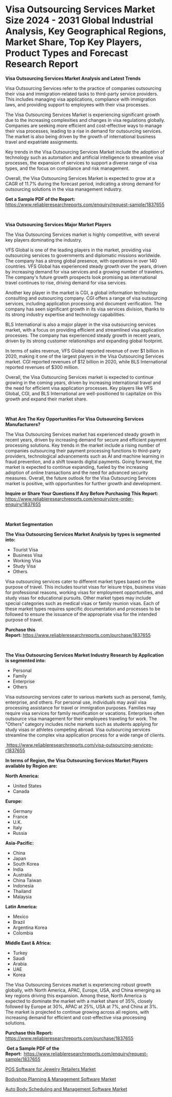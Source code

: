 <p><h1>Visa Outsourcing Services Market Size 2024 - 2031 Global Industrial Analysis, Key Geographical Regions, Market Share, Top Key Players, Product Types and Forecast Research Report</h1></p><p><strong>Visa Outsourcing Services Market Analysis and Latest Trends</strong></p>
<p><p>Visa Outsourcing Services refer to the practice of companies outsourcing their visa and immigration-related tasks to third-party service providers. This includes managing visa applications, compliance with immigration laws, and providing support to employees with their visa processes.</p><p>The Visa Outsourcing Services Market is experiencing significant growth due to the increasing complexities and changes in visa regulations globally. Companies are seeking more efficient and cost-effective ways to manage their visa processes, leading to a rise in demand for outsourcing services. The market is also being driven by the growth of international business travel and expatriate assignments.</p><p>Key trends in the Visa Outsourcing Services Market include the adoption of technology such as automation and artificial intelligence to streamline visa processes, the expansion of services to support a diverse range of visa types, and the focus on compliance and risk management.</p><p>Overall, the Visa Outsourcing Services Market is expected to grow at a CAGR of 11.7% during the forecast period, indicating a strong demand for outsourcing solutions in the visa management industry.</p></p>
<p><strong>Get a Sample PDF of the Report:&nbsp;</strong> <a href="https://www.reliableresearchreports.com/enquiry/request-sample/1837655">https://www.reliableresearchreports.com/enquiry/request-sample/1837655</a></p>
<p>&nbsp;</p>
<p><strong>Visa Outsourcing Services Major Market Players</strong></p>
<p><p>The Visa Outsourcing Services market is highly competitive, with several key players dominating the industry. </p><p>VFS Global is one of the leading players in the market, providing visa outsourcing services to governments and diplomatic missions worldwide. The company has a strong global presence, with operations in over 140 countries. VFS Global has experienced steady growth over the years, driven by increasing demand for visa services and a growing number of travelers. The company's future growth prospects look promising as international travel continues to rise, driving demand for visa services.</p><p>Another key player in the market is CGI, a global information technology consulting and outsourcing company. CGI offers a range of visa outsourcing services, including application processing and document verification. The company has seen significant growth in its visa services division, thanks to its strong industry expertise and technology capabilities.</p><p>BLS International is also a major player in the visa outsourcing services market, with a focus on providing efficient and streamlined visa application processes. The company has experienced steady growth in recent years, driven by its strong customer relationships and expanding global footprint.</p><p>In terms of sales revenue, VFS Global reported revenue of over $1 billion in 2020, making it one of the largest players in the Visa Outsourcing Services market. CGI reported revenues of $12 billion in 2020, while BLS International reported revenues of $300 million.</p><p>Overall, the Visa Outsourcing Services market is expected to continue growing in the coming years, driven by increasing international travel and the need for efficient visa application processes. Key players like VFS Global, CGI, and BLS International are well-positioned to capitalize on this growth and expand their market share.</p></p>
<p>&nbsp;</p>
<p><strong>What Are The Key Opportunities For Visa Outsourcing Services Manufacturers?</strong></p>
<p><p>The Visa Outsourcing Services market has experienced steady growth in recent years, driven by increasing demand for secure and efficient payment processing solutions. Key trends in the market include a rising number of companies outsourcing their payment processing functions to third-party providers, technological advancements such as AI and machine learning in fraud prevention, and a shift towards digital payments. Going forward, the market is expected to continue expanding, fueled by the increasing adoption of online transactions and the need for advanced security measures. Overall, the future outlook for the Visa Outsourcing Services market is positive, with opportunities for further growth and development.</p></p>
<p><strong>Inquire or Share Your Questions If Any Before Purchasing This Report:</strong> <a href="https://www.reliableresearchreports.com/enquiry/pre-order-enquiry/1837655">https://www.reliableresearchreports.com/enquiry/pre-order-enquiry/1837655</a></p>
<p>&nbsp;</p>
<p><strong>Market Segmentation</strong></p>
<p><strong>The Visa Outsourcing Services Market Analysis by types is segmented into:</strong></p>
<p><ul><li>Tourist Visa</li><li>Business Visa</li><li>Working Visa</li><li>Study Visa</li><li>Others</li></ul></p>
<p><p>Visa outsourcing services cater to different market types based on the purpose of travel. This includes tourist visas for leisure trips, business visas for professional reasons, working visas for employment opportunities, and study visas for educational pursuits. Other market types may include special categories such as medical visas or family reunion visas. Each of these market types requires specific documentation and processes to be followed to ensure the issuance of the appropriate visa for the intended purpose of travel.</p></p>
<p><strong>Purchase this Report:&nbsp;</strong><a href="https://www.reliableresearchreports.com/purchase/1837655">https://www.reliableresearchreports.com/purchase/1837655</a></p>
<p>&nbsp;</p>
<p><strong>The Visa Outsourcing Services Market Industry Research by Application is segmented into:</strong></p>
<p><ul><li>Personal</li><li>Family</li><li>Enterprise</li><li>Others</li></ul></p>
<p><p>Visa outsourcing services cater to various markets such as personal, family, enterprise, and others. For personal use, individuals may avail visa processing assistance for travel or immigration purposes. Families may require visa services for family reunification or vacations. Enterprises often outsource visa management for their employees traveling for work. The "Others" category includes niche markets such as students applying for study visas or athletes competing abroad. Visa outsourcing services streamline the complex visa application process for a wide range of clients.</p></p>
<p><a href="https://www.reliableresearchreports.com/visa-outsourcing-services-r1837655">&nbsp;https://www.reliableresearchreports.com/visa-outsourcing-services-r1837655</a></p>
<p><strong>In terms of Region, the Visa Outsourcing Services Market Players available by Region are:</strong></p>
<p>
    <p> <strong> North America: </strong>
        <ul>
            <li>United States</li>
            <li>Canada</li>
        </ul>
        </p> 
    <p> <strong> Europe: </strong>
        <ul>
            <li>Germany</li>
            <li>France</li>
            <li>U.K.</li>
            <li>Italy</li>
            <li>Russia</li>
        </ul>
        </p> 
    <p> <strong> Asia-Pacific: </strong>
        <ul>
            <li>China</li>
            <li>Japan</li>
            <li>South Korea</li>
            <li>India</li>
            <li>Australia</li>
            <li>China Taiwan</li>
            <li>Indonesia</li>
            <li>Thailand</li>
            <li>Malaysia</li>
        </ul>
        </p> 
    <p> <strong> Latin America: </strong>
        <ul>
            <li>Mexico</li>
            <li>Brazil</li>
            <li>Argentina Korea</li>
            <li>Colombia</li>
        </ul>
        </p> 
    <p> <strong> Middle East & Africa: </strong>
        <ul>
            <li>Turkey</li>
            <li>Saudi</li>
            <li>Arabia</li>
            <li>UAE</li>
            <li>Korea</li>
        </ul>
    </p>
    </p>
<p><p>The Visa Outsourcing Services market is experiencing robust growth globally, with North America, APAC, Europe, USA, and China emerging as key regions driving this expansion. Among these, North America is expected to dominate the market with a market share of 35%, closely followed by Europe at 30%, APAC at 25%, USA at 7%, and China at 3%. The market is projected to continue growing across all regions, with increasing demand for efficient and cost-effective visa processing solutions.</p></p>
<p><strong>Purchase this Report: </strong><a href="https://www.reliableresearchreports.com/purchase/1837655">https://www.reliableresearchreports.com/purchase/1837655</a></p>
<p>&nbsp;<strong>Get a Sample PDF of the Report:&nbsp;&nbsp;</strong><a href="https://www.reliableresearchreports.com/enquiry/request-sample/1837655">https://www.reliableresearchreports.com/enquiry/request-sample/1837655</a></p>
<p><strong></strong></p>
<p><p><a href="https://github.com/edytherolanlouisejk1miz0wig/Market-Research-Report-List-3/blob/main/pos-software-for-jewelry-retailers-market.md">POS Software for Jewelry Retailers Market</a></p><p><a href="https://github.com/gracielawharr/Market-Research-Report-List-2/blob/main/bodyshop-planning-management-software-market.md">Bodyshop Planning & Management Software Market</a></p><p><a href="https://github.com/JennyferFeil2023/Market-Research-Report-List-2/blob/main/auto-body-scheduling-and-management-software-market.md">Auto Body Scheduling and Management Software Market</a></p></p>